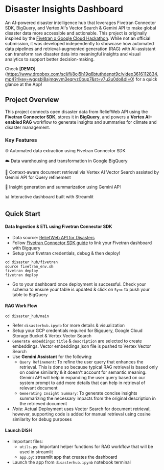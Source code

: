 # Disaster Insights Dashboard
An AI-powered disaster intelligence hub that leverages Fivetran Connector SDK, BigQuery, and Vertex AI's Vector Search & Gemini API to make global disaster data more accessible and actionable.
This project is originally inspired by the [Fivetran x Google Cloud Hackathon](https://ai-accelerate.devpost.com/). While not an official submission, it was developed independently to showcase how automated data pipelines and retrieval-augmented generation (RAG) with AI-assistant can transform raw disaster data into meaningful insights and visual analytics to support better decision-making.

Check **[DEMO]**(https://www.dropbox.com/scl/fi/8oj5h19q6btuthdenpt9c/video3616112834.mp4?rlkey=wgqsbl8ajmqvvm3eqrvz0bup7&st=v7u2u0do&dl=0) for a quick glance at the App!

## Project Overview
This project connects open disaster data from ReliefWeb API using the **Fivetran Connector SDK**, stores it in **BigQuery**, and powers a **Vertex AI–enabled RAG** workflow to generate insights and summaries for climate and disaster management.

### Key Features

🌐 Automated data extraction using Fivetran Connector SDK

☁️ Data warehousing and transformation in Google BigQuery

🧠 Context-aware document retrieval via Vertex AI Vector Search assisted by Gemini API for Query refinement

💬 Insight generation and summarization using Gemini API

📊 Interactive dashboard built with Streamlit

## Quick Start
#### Data Ingestion & ETL using Fivetran Connector SDK
- Data source: [ReliefWeb API for Disasters](https://reliefweb.int/disasters)
- Follow [Fivetran Connector SDK guide](https://fivetran.com/docs/connector-sdk/setup-guide) to link your Fivetran dashboard with Bigquery 
- Setup your fivetran credentials, debug & then deploy!
```
cd disaster_hub/fivetran
source fivetran_env.sh
fivetran deploy
fivetran deploy
```
- Go to your dashboard once deployment is successful. Check your schema to ensure your table is updated & click on `Sync` to push your table to BigQuery

#### RAG Work Flow
```
cd disaster_hub/main
```
- Refer `disasterhub.ipynb` for more details & visualization
- Setup your GCP credentials required for Bigquery, Google Cloud Storage Bucket & Vertex Vector Search 
- `Generate embeddings`: `title` & `description` are selected to create embeddings. Vector embeddings json file is pushed to Vertex Vector Search
- Use **Gemini Assistant** for the following:
  - `Query Refinement`: To refine the user query that enhances the retrieval. This is done so because typical RAG retrieval is based only on cosine similarity & it doesn't account for semantic meaning. Gemini API will help in expanding the user query based on our system prompt to add more details that can help in retrieval of relevant document
  - `Generating Insight Summary`: To generate concise insights summarizing the necessary impacts from the original description in the retrieved document
- _Note_: Actual Deployment uses Vector Search for document retrieval, however, supporting code is added for manual retrieval using cosine similarity for debug purposes

#### Launch DISH
- Important files:
  - `utils.py`: Important helper functions for RAG workflow that will be used in streamlit
  - `app.py`: streamlit app that creates the dashboard
- Launch the app from `disasterhub.ipynb` notebook terminal





